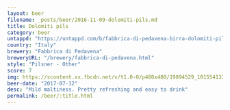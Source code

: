 ```yaml
---
layout: beer
filename: _posts/beer/2016-11-09-dolomiti-pils.md
title: Dolomiti pils
category: beer
untappd: "https://untappd.com/b/fabbrica-di-pedavena-birra-dolomiti-pils/18580"
country: "Italy"
brewery: "Fabbrica di Pedavena"
breweryURL: "/brewery/fabbrica-di-pedavena.html"
style: "Pilsner - Other"
score: 7
img: https://scontent.xx.fbcdn.net/v/t1.0-0/p480x480/19894529_10155413264023745_7361926702202257729_n.jpg?_nc_cat=103&_nc_ht=scontent.xx&oh=fde2854f26ec0f7bc2386d7d64813470&oe=5D3EAF9A
beer-date: "2017-07-12"
desc: "Mild maltiness. Pretty refreshing and easy to drink"
permalink: /beer/:title.html
---
```

